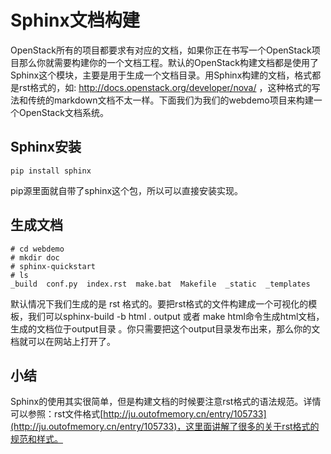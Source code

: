 # Sphinx文档构建

OpenStack所有的项目都要求有对应的文档，如果你正在书写一个OpenStack项目那么你就需要构建你的一个文档工程。默认的OpenStack构建文档都是使用了Sphinx这个模块，主要是用于生成一个文档目录。用Sphinx构建的文档，格式都是rst格式的，如: http://docs.openstack.org/developer/nova/ ，这种格式的写法和传统的markdown文档不太一样。下面我们为我们的webdemo项目来构建一个OpenStack文档系统。
## Sphinx安装

```
pip install sphinx
```

pip源里面就自带了sphinx这个包，所以可以直接安装实现。

## 生成文档

```
# cd webdemo
# mkdir doc
# sphinx-quickstart
# ls
_build  conf.py  index.rst  make.bat  Makefile  _static  _templates
```

默认情况下我们生成的是 rst 格式的。要把rst格式的文件构建成一个可视化的模板，我们可以sphinx-build -b html . output 或者 make html命令生成html文档，生成的文档位于output目录 。你只需要把这个output目录发布出来，那么你的文档就可以在网站上打开了。

## 小结

Sphinx的使用其实很简单，但是构建文档的时候要注意rst格式的语法规范。详情可以参照：rst文件格式[http://ju.outofmemory.cn/entry/105733](http://ju.outofmemory.cn/entry/105733)，这里面讲解了很多的关于rst格式的规范和样式。
